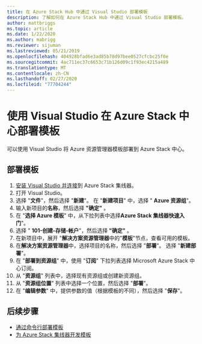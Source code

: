 ```yaml
---
title: 在 Azure Stack Hub 中通过 Visual Studio 部署模板
description: 了解如何在 Azure Stack Hub 中通过 Visual Studio 部署模板。
author: mattbriggs
ms.topic: article
ms.date: 1/22/2020
ms.author: mabrigg
ms.reviewer: sijuman
ms.lastreviewed: 05/21/2019
ms.openlocfilehash: 404928bfad6e3ad85b78d97bee0527cfcbc25f0e
ms.sourcegitcommit: 4ac711ec37c6653c71b126d09c1f93ec4215a489
ms.translationtype: MT
ms.contentlocale: zh-CN
ms.lasthandoff: 02/27/2020
ms.locfileid: "77704244"
---
```

# <a name="deploy-templates-in-azure-stack-hub-using-visual-studio"></a>使用 Visual Studio 在 Azure Stack 中心部署模板

可以使用 Visual Studio 将 Azure 资源管理器模板部署到 Azure Stack 中心。

## <a name="to-deploy-a-template"></a>部署模板

1. [安装 Visual Studio 并连接](azure-stack-install-visual-studio.md)到 Azure Stack 集线器。
2. 打开 Visual Studio。
3. 选择 "**文件**"，然后选择 "**新建**"。 在 "**新建项目**" 中，选择 " **Azure 资源组**"。
4. 输入新项目的**名称**，然后选择 **"确定"** 。
5. 在 "**选择 Azure 模板**" 中，从下拉列表中选择**Azure Stack 集线器快速入门**"。
6. 选择 " **101-创建-存储-帐户**"，然后选择 **"确定"** 。
7. 在新项目中，展开 "**解决方案资源管理器**中的"**模板**"节点，查看可用的模板。
8. 在**解决方案资源管理器**中，选择项目的名称，然后选择 "**部署**"。 选择 "**新建部署**"。
9. 在 "**部署到资源组**" 中，使用 "**订阅**" 下拉列表选择 Microsoft Azure Stack 中心订阅。
10. 从 "**资源组**" 列表中，选择现有资源组或创建新资源组。
11. 从 "**资源组位置**" 列表中选择一个位置，然后选择 "**部署**"。
12. 在 "**编辑参数**" 中，提供参数的值（根据模板的不同），然后选择 "**保存**"。

## <a name="next-steps"></a>后续步骤

* [通过命令行部署模板](azure-stack-deploy-template-command-line.md)
* [为 Azure Stack 集线器开发模板](azure-stack-develop-templates.md)
